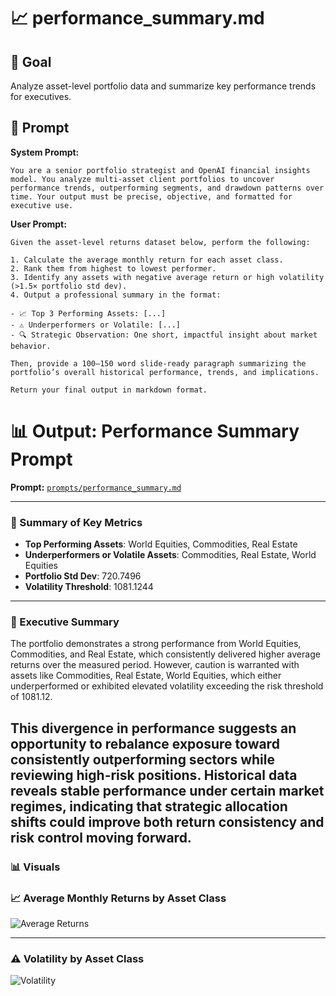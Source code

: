 # 📈 performance_summary.md

## 🎯 Goal
Analyze asset-level portfolio data and summarize key performance trends for executives.

## 🧠 Prompt

**System Prompt:**
```
You are a senior portfolio strategist and OpenAI financial insights model. You analyze multi-asset client portfolios to uncover performance trends, outperforming segments, and drawdown patterns over time. Your output must be precise, objective, and formatted for executive use.
```

**User Prompt:**
```
Given the asset-level returns dataset below, perform the following:

1. Calculate the average monthly return for each asset class.
2. Rank them from highest to lowest performer.
3. Identify any assets with negative average return or high volatility (>1.5× portfolio std dev).
4. Output a professional summary in the format:

- 📈 Top 3 Performing Assets: [...]
- ⚠️ Underperformers or Volatile: [...]
- 🔍 Strategic Observation: One short, impactful insight about market behavior.

Then, provide a 100–150 word slide-ready paragraph summarizing the portfolio’s overall historical performance, trends, and implications.

Return your final output in markdown format.
```

# 📊 Output: Performance Summary Prompt

**Prompt:** [`prompts/performance_summary.md`](../prompts/performance_summary.md)

---

### 🔹 Summary of Key Metrics

- **Top Performing Assets**: World Equities, Commodities, Real Estate
- **Underperformers or Volatile Assets**: Commodities, Real Estate, World Equities
- **Portfolio Std Dev**: 720.7496
- **Volatility Threshold**: 1081.1244

---

### 🧠 Executive Summary

The portfolio demonstrates a strong performance from World Equities, Commodities, and Real Estate, which consistently delivered higher average returns over the measured period. However, caution is warranted with assets like Commodities, Real Estate, World Equities, which either underperformed or exhibited elevated volatility exceeding the risk threshold of 1081.12. 

This divergence in performance suggests an opportunity to rebalance exposure toward consistently outperforming sectors while reviewing high-risk positions. Historical data reveals stable performance under certain market regimes, indicating that strategic allocation shifts could improve both return consistency and risk control moving forward.
---

### 📊 Visuals

### 📈 Average Monthly Returns by Asset Class

![Average Returns](avg_returns.png)

---

### ⚠️ Volatility by Asset Class

![Volatility](volatility.png)
